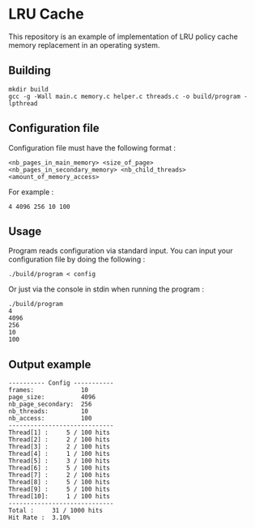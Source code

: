 # LRU Cache

This repository is an example of implementation of LRU policy cache memory replacement in an operating system.

## Building

```
mkdir build
gcc -g -Wall main.c memory.c helper.c threads.c -o build/program -lpthread
```

## Configuration file

Configuration file must have the following format :

```
<nb_pages_in_main_memory> <size_of_page> <nb_pages_in_secondary_memory> <nb_child_threads> <amount_of_memory_access>
```

For example :

```
4 4096 256 10 100
```

## Usage

Program reads configuration via standard input. You can input your configuration file by doing the following :

```
./build/program < config
```

Or just via the console in stdin when running the program :

```
./build/program
4
4096
256
10
100
```

## Output example


```
---------- Config -----------
frames:             10
page_size:          4096
nb_page_secondary:  256
nb_threads:         10
nb_access:          100
-----------------------------
Thread[1] :     5 / 100 hits
Thread[2] :     2 / 100 hits
Thread[3] :     2 / 100 hits
Thread[4] :     1 / 100 hits
Thread[5] :     3 / 100 hits
Thread[6] :     5 / 100 hits
Thread[7] :     2 / 100 hits
Thread[8] :     5 / 100 hits
Thread[9] :     5 / 100 hits
Thread[10]:     1 / 100 hits
-----------------------------
Total :     31 / 1000 hits
Hit Rate :  3.10%
```
